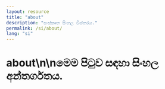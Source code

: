 ```yaml
---
layout: resource
title: "about"
description: "සංස්කෘත සිංහල විස්තරය."
permalink: /si/about/
lang: "si"
---
```


# about\n\nමෙම පිටුව සඳහා සිංහල අන්තර්ගතය.
